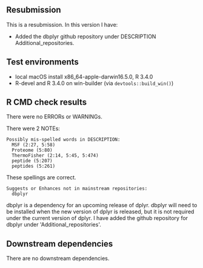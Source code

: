 ## Resubmission
This is a resubmission. In this version I have:

* Added the dbplyr github repository under DESCRIPTION Additional_repositories.

## Test environments
* local macOS install x86_64-apple-darwin16.5.0, R 3.4.0
* R-devel and R 3.4.0 on win-builder (via `devtools::build_win()`)

## R CMD check results
There were no ERRORs or WARNINGs. 

There were 2 NOTEs:
```
Possibly mis-spelled words in DESCRIPTION:
  MSF (2:27, 5:58)
  Proteome (5:80)
  ThermoFisher (2:14, 5:45, 5:474)
  peptide (5:207)
  peptides (5:261)
```
These spellings are correct.
```
Suggests or Enhances not in mainstream repositories:
  dbplyr
```
dbplyr is a dependency for an upcoming release of dplyr. dbplyr will need to be installed when the new version of dplyr is released, but it is not required under the current version of dplyr. I have added the github repository for dbplyr under 'Additional_repositories'.

## Downstream dependencies
There are no downstream dependencies.
